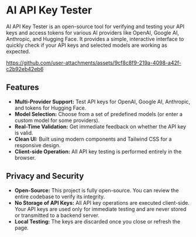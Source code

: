 # AI API Key Tester

AI API Key Tester is an open-source tool for verifying and testing your API keys and access tokens for various AI providers like OpenAI, Google AI, Anthropic, and Hugging Face. It provides a simple, interactive interface to quickly check if your API keys and selected models are working as expected.

https://github.com/user-attachments/assets/9cf8c8f9-219a-4098-a42f-c2b92eb42eb6

## Features

- **Multi-Provider Support:** Test API keys for OpenAI, Google AI, Anthropic, and tokens for Hugging Face.
- **Model Selection:** Choose from a set of predefined models (or enter a custom model for some providers).
- **Real-Time Validation:** Get immediate feedback on whether the API key is valid.
- **Clean UI:** Built using modern components and Tailwind CSS for a responsive design.
- **Client-side Operation:** All API key testing is performed entirely in the browser.

## Privacy and Security

- **Open-Source:** This project is fully open-source. You can review the entire codebase to verify its integrity.
- **No Storage of API Keys:** All API key operations are executed client-side. Your API keys are used only for immediate testing and are never stored or transmitted to a backend server.
- **Local Testing:** The keys are discarded once you close or refresh the page.
